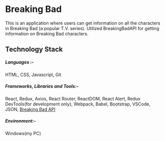 # Breaking Bad

This is an application where users can get information on all the characters in Breaking Bad (a popular T.V. series). Utilized BreakingBadAPI for getting information on Breaking Bad characters.

## Technology Stack

##### Languages :-

HTML, CSS, Javascript, Git

##### Frameworks, Libraries and Tools:-

React, Redux, Axios, React Router, ReactDOM, React Alert, Redux DevTools(for development only), Webpack, Babel, Bootstrap, VSCode, JSON, [Breaking Bad API](https://breakingbadapi.com/documentation)

##### Environment:-

Windows(my PC)
